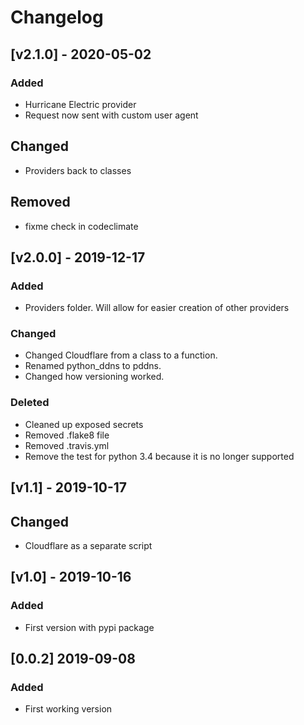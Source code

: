 <!-- markdownlint-disable MD024 -->

# Changelog

## [v2.1.0] - 2020-05-02

### Added

- Hurricane Electric provider
- Request now sent with custom user agent

## Changed

- Providers back to classes

## Removed

- fixme check in codeclimate

## [v2.0.0] - 2019-12-17

### Added

- Providers folder. Will allow for easier creation of other providers

### Changed

- Changed Cloudflare from a class to a function.
- Renamed python_ddns to pddns.
- Changed how versioning worked.

### Deleted

- Cleaned up exposed secrets
- Removed .flake8 file
- Removed .travis.yml
- Remove the test for python 3.4 because it is no longer supported

## [v1.1] - 2019-10-17

## Changed

- Cloudflare as a separate script

## [v1.0] - 2019-10-16

### Added

- First version with pypi package

## [0.0.2] 2019-09-08

### Added

- First working version
